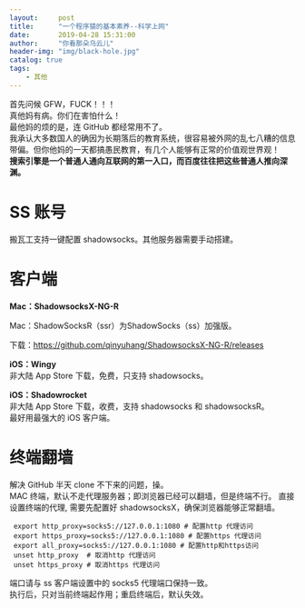 ```yaml
---
layout:     post
title:      "一个程序猿的基本素养--科学上网"
date:       2019-04-28 15:31:00
author:     "你看那朵乌云儿"
header-img: "img/black-hole.jpg"
catalog: true
tags:
    - 其他
---
```


首先问候 GFW，FUCK！！！  
真他妈有病。你们在害怕什么！  
最他妈的烦的是，连 GitHub 都经常用不了。  
我承认大多数国人的确因为长期落后的教育系统，很容易被外网的乱七八糟的信息带偏。但你他妈的一天都搞愚民教育，有几个人能够有正常的价值观世界观！  
**搜索引擎是一个普通人通向互联网的第一入口，而百度往往把这些普通人推向深渊。**


# SS 账号

搬瓦工支持一键配置 shadowsocks。其他服务器需要手动搭建。

# 客户端

**Mac：ShadowsocksX-NG-R**

Mac：ShadowSocksR（ssr）为ShadowSocks（ss）加强版。  

下载：https://github.com/qinyuhang/ShadowsocksX-NG-R/releases

**iOS：Wingy**  
非大陆 App Store 下载，免费，只支持 shadowsocks。

**iOS：Shadowrocket**  
非大陆 App Store 下载，收费，支持 shadowsocks 和 shadowsocksR。  
最好用最强大的 iOS 客户端。

# 终端翻墙

解决 GitHub 半天 clone 不下来的问题，操。  
MAC 终端，默认不走代理服务器；即浏览器已经可以翻墙，但是终端不行。
直接设置终端的代理, 需要先配置好 shadowsocksX，确保浏览器能够正常翻墙。

     export http_proxy=socks5://127.0.0.1:1080 # 配置http 代理访问
     export https_proxy=socks5://127.0.0.1:1080 # 配置https 代理访问
     export all_proxy=socks5://127.0.0.1:1080 # 配置http和https访问
     unset http_proxy  # 取消http 代理访问
     unset https_proxy # 取消https 代理访问
     
端口请与 ss 客户端设置中的 socks5 代理端口保持一致。  
执行后，只对当前终端起作用；重启终端后，默认失效。    



